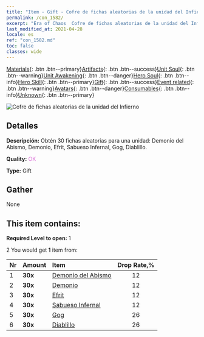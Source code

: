 ```yaml
---
title: "Item - Gift - Cofre de fichas aleatorias de la unidad del Infierno"
permalink: /con_1582/
excerpt: "Era of Chaos  Cofre de fichas aleatorias de la unidad del Infierno"
last_modified_at: 2021-04-28
locale: es
ref: "con_1582.md"
toc: false
classes: wide
---
```

 [Materials](/ItemsES/){: .btn .btn--primary}[Artifacts](/ItemsES/Artifacts/){: .btn .btn--success}[Unit Soul](/ItemsES/UnitSoul/){: .btn .btn--warning}[Unit Awakening](/ItemsES/UnitAwakening/){: .btn .btn--danger}[Hero Soul](/ItemsES/HeroSoul/){: .btn .btn--info}[Hero Skill](/ItemsES/HeroSkill/){: .btn .btn--primary}[Gift](/ItemsES/Gift/){: .btn .btn--success}[Event related](/ItemsES/Events/){: .btn .btn--warning}[Avatars](/ItemsES/Avatars/){: .btn .btn--danger}[Consumables](/ItemsES/Consumables/){: .btn .btn--info}[Unknown](/ItemsES/Unknown/){: .btn .btn--primary}

 ![Cofre de fichas aleatorias de la unidad del Infierno](/images/t/i_907198.png)

## Detalles
 **Descripción:** Obtén 30 fichas aleatorias para una unidad: Demonio del Abismo, Demonio, Efrit, Sabueso Infernal, Gog, Diablillo.

 **Quality:** <span style="color: #DA70D6">OK</span>

 **Type:** Gift

## Gather

  None

## This item contains:

 **Required Level to open:** 1

 2 You would get **1** item  from:

  | Nr | Amount |     Item    | Drop Rate,% |
  |:---|:-------|:------------|:---------:|
  | 1 |  **30x** | [Demonio del Abismo](/ItemsES/unt_230/) | 12 | 
  | 2 |  **30x** | [Demonio](/ItemsES/unt_229/) | 12 | 
  | 3 |  **30x** | [Efrit](/ItemsES/unt_231/) | 12 | 
  | 4 |  **30x** | [Sabueso Infernal](/ItemsES/unt_228/) | 12 | 
  | 5 |  **30x** | [Gog](/ItemsES/unt_227/) | 26 | 
  | 6 |  **30x** | [Diablillo](/ItemsES/unt_226/) | 26 | 
